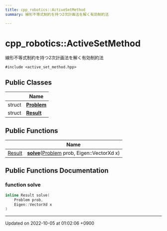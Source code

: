 ```yaml
---
title: cpp_robotics::ActiveSetMethod
summary: 線形不等式制約を持つ2次計画法を解く有効制約法 

---
```


# cpp_robotics::ActiveSetMethod



線形不等式制約を持つ2次計画法を解く有効制約法 


`#include <active_set_method.hpp>`

## Public Classes

|                | Name           |
| -------------- | -------------- |
| struct | **[Problem](/cpp_robotics/doxybook/Classes/structcpp__robotics_1_1ActiveSetMethod_1_1Problem/)**  |
| struct | **[Result](/cpp_robotics/doxybook/Classes/structcpp__robotics_1_1ActiveSetMethod_1_1Result/)**  |

## Public Functions

|                | Name           |
| -------------- | -------------- |
| [Result](/cpp_robotics/doxybook/Classes/structcpp__robotics_1_1ActiveSetMethod_1_1Result/) | **[solve](/cpp_robotics/doxybook/Classes/classcpp__robotics_1_1ActiveSetMethod/#function-solve)**([Problem](/cpp_robotics/doxybook/Classes/structcpp__robotics_1_1ActiveSetMethod_1_1Problem/) prob, Eigen::VectorXd x) |

## Public Functions Documentation

### function solve

```cpp
inline Result solve(
    Problem prob,
    Eigen::VectorXd x
)
```


-------------------------------

Updated on 2022-10-05 at 01:02:06 +0900
